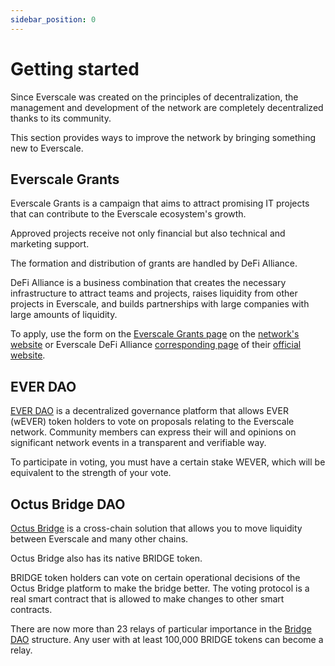```yaml
---
sidebar_position: 0
---
```


# Getting started

Since Everscale was created on the principles of decentralization, the management and development of the network are completely decentralized thanks to its community.

This section provides ways to improve the network by bringing something new to Everscale.

## Everscale Grants

Everscale Grants is a campaign that aims to attract promising IT projects that can contribute to the Everscale ecosystem's growth.

Approved projects receive not only financial but also technical and marketing support.

The formation and distribution of grants are handled by DeFi Alliance.

DeFi Alliance is a business combination that creates the necessary infrastructure to attract teams and projects, raises liquidity from other projects in Everscale, and builds partnerships with large companies with large amounts of liquidity.

To apply, use the form on the [Everscale Grants page](https://everscale.network/grants) on the [network's website](https://everscale.network/) or Everscale DeFi Alliance [corresponding page](https://everalliance.org/apply-for-grant/) of their [official website](https://everalliance.org/).


## EVER DAO

[EVER DAO](https://everdao.net) is a decentralized governance platform that allows EVER (wEVER) token holders to vote on proposals relating to the Everscale network. Community members can express their will and opinions on significant network events in a transparent and verifiable way.

To participate in voting, you must have a certain stake WEVER, which will be equivalent to the strength of your vote.


## Octus Bridge DAO

[Octus Bridge](https://octusbridge.io/bridge) is a cross-chain solution that allows you to move liquidity between Everscale and many other chains.

Octus Bridge also has its native BRIDGE token.

BRIDGE token holders can vote on certain operational decisions of the Octus Bridge platform to make the bridge better. The voting protocol is a real smart contract that is allowed to make changes to other smart contracts.

There are now more than 23 relays of particular importance in the [Bridge DAO](https://app.octusbridge.io/governance) structure. Any user with at least 100,000 BRIDGE tokens can become a relay.
